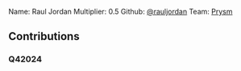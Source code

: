 Name: Raul Jordan
Multiplier: 0.5
Github: [@rauljordan](https://github.com/rauljordan)
Team: [Prysm](https://github.com/Prysmaticlabs/Prysm/pulls?q=author%3Arauljordan)

## Contributions
### Q42024
